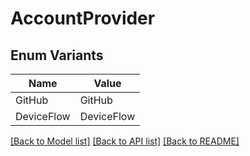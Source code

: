 # AccountProvider

## Enum Variants

| Name | Value |
|---- | -----|
| GitHub | GitHub |
| DeviceFlow | DeviceFlow |


[[Back to Model list]](../README.md#documentation-for-models) [[Back to API list]](../README.md#documentation-for-api-endpoints) [[Back to README]](../README.md)


